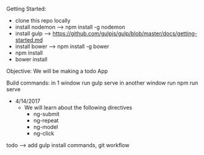 Getting Started:
- clone this repo locally
- install nodemon --> npm install -g nodemon
- install gulp --> https://github.com/gulpjs/gulp/blob/master/docs/getting-started.md
- install bower --> npm install -g bower
- npm install
- bower install

Objective: We will be making a todo App

Build commands:
in 1 window run gulp serve
in another window run npm run serve

- 4/14/2017
    - We will learn about the following directives
        - ng-submit
        - ng-repeat
        - ng-model
        - ng-click


 todo --> add gulp install commands, git workflow
